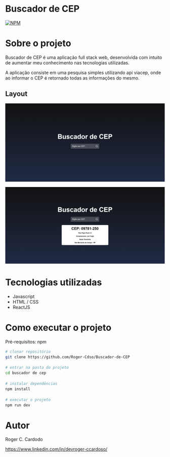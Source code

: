 # Buscador de CEP
[![NPM](https://img.shields.io/npm/l/react)](https://github.com/Roger-Cdso/Buscador-de-CEP/blob/main/LICENCE)

# Sobre o projeto

Buscador de CEP é uma aplicação full stack web, desenvolvida com intuito de aumentar meu conhecimento nas tecnologias utilizadas.

A aplicação consiste em uma pesquisa simples utilizando api viacep, onde ao informar o CEP é retornado todas as informações do mesmo. 

## Layout 
![Web 1](https://github.com/Roger-Cdso/Buscador-de-CEP/blob/main/assets/web.png)

![Web 2](https://github.com/Roger-Cdso/Buscador-de-CEP/blob/main/assets/web2.png)

# Tecnologias utilizadas

- Javascript
- HTML / CSS
- ReactJS

# Como executar o projeto

Pré-requisitos: npm 

```bash
# clonar repositório
git clone https://github.com/Roger-Cdso/Buscador-de-CEP

# entrar na pasta do projeto 
cd buscador de cep

# instalar dependências
npm install

# executar o projeto
npm run dev
```

# Autor

Roger C. Cardodo

https://www.linkedin.com/in/devroger-ccardoso/

